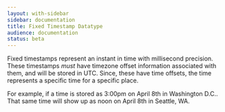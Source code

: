 ```yaml
---
layout: with-sidebar
sidebar: documentation 
title: Fixed Timestamp Datatype
audience: documentation
status: beta
---
```


Fixed timestamps represent an instant in time with millisecond precision.  These timestamps _must_ have timezone offset information
associated with them, and will be stored in UTC.  Since, these have time offsets, the time represents a specific time for a specific
place.  

For example, if a time is stored as 3:00pm on April 8th in Washington D.C..  That same time will show up as noon on April 8th in Seattle, WA.